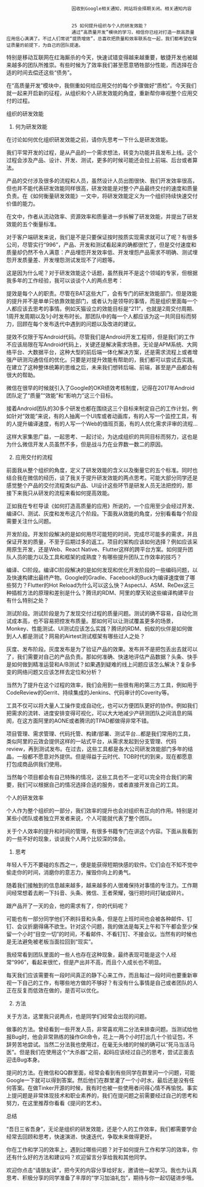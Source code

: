 
                            
                            因收到Google相关通知，网站将会择期关闭。相关通知内容
                            
                            
                            25 如何提升组织与个人的研发效能？
                            通过“高质量开发”模块的学习，相信你已经对打造一款高质量应用信心满满了。不过人们常说“提质增效”，总喜欢把质量和效率联系在一起，我们都希望在保证质量的前提下，为自己的团队提速。

特别是移动互联网在红海厮杀的今天，快速试错变得越来越重要，敏捷开发也被越来越多的团队所推崇。有些时候为了效率我们甚至愿意牺牲部分性能，而选择在合适的时间去偿还这些“债务”。

在“高质量开发”模块中，我侧重如何给应用交付的每个步骤做好“质检”。今天我们就一起来开启新的征程，从组织和个人研发效能的角度，重新帮你审视整个应用交付的过程。

组织的研发效能

1. 何为研发效能

在讨论如何优化组织研发效能之前，请你先思考一下什么是研发效能。

我们平常开发的过程，是从产品的一个需求想法，转变为功能并且发布上线。这个过程会涉及产品、设计、开发、测试，更多的时候可能还会拉上前端、后台或者算法。

产品的交付涉及很多的流程和人员，虽然设计人员出图很快、我们开发效率很高，但也并不能代表研发效能同样很高，研发效能是对整个产品最终交付的速度和质量负责。在《如何衡量研发效能》一文中，将研发效能定义为一个组织持续快速交付价值的能力。

在文中，作者从流动效率、资源效率和质量进一步拆解了研发效能，并提出了研发效能的五个衡量标准。



对于客户端研发来说，我们是不是只要保证按时按质实现需求就可以了呢？有很多公司，尽管实行“996”，产品、开发和测试看起来的确都很忙了，但是交付速度和质量却仍然不令人满意：产品埋怨开发效率低、开发埋怨产品需求不明确、测试埋怨开发质量差、开发埋怨测试发现不了问题等。

这是因为什么呢？对于研发效能这个话题，虽然我并不是这个领域的专家，但根据我多年的工作经验，我可以谈谈个人的两点思考：


提效是每个人的职责。尽管在BAT这些大厂，会有专门的研发效能部门，但是效能的提升并不是单单只依靠效能部门，或者认为是领导的事情，而是组织里面每一个人都应该去思考的事情。例如天猫设立的效能目标是“211”，也就是2周交付周期、1周开发周期以及1小时发布时长。那团队中的每一个人都应该为这一共同目标而努力，回顾在每个发布迭代中遇到的问题以及改进的建议。

提效不仅限于写Android代码。尽管我们是Android开发工程师，但是我们的工作不应该局限在写Android代码上，关键还是解决需求场景。无论是APM系统、大网络平台、大数据平台，这种大型的前后端一体化解决方案，还是需求流程上或者增强产研测沟通信任的优化。只要是对提升效能有帮助的，我们都可以尝试去实践。在建立了这种整体统筹的思维之后，未来我们想转后端、前端，甚至是产品都会有很大的帮助。


微信在很早的时候就引入了Google的OKR绩效考核制度，记得在2017年Android团队定了“质量”“效能”和“影响力”这三个目标。

接着Android团队的30多个研发也都在围绕这三个目标来制定自己的工作计划，例如针对“效能”来说，有的人抽离一个UI库或者动画库，有的人写一个监控工具，有的人提升编译速度，有的人写一个Web的值班页面，有的人优化需求评审的流程…

这样大家集思广益，一起思考、一起讨论，为达成组织的共同目标而努力，这也是为什么微信开发人员虽然不多，但是战斗力在业界数一数二的原因。

2. 应用交付的流程

前面我从整个组织的角度，定义了研发效能的含义以及衡量它的五个标准。同时也结合我在微信的经历，谈了我关于提升研发效能的两点思考。可能大部分同学还是感觉整个产品的交付流程类似产品、UI设计这些环节是研发人员无法把控的，那接下来我只从研发的流程来看如何提高效能。

正如我在专栏导读《如何打造高质量的应用》所说的，一个应用至少会经过开发、编译CI、测试、灰度和发布这几个阶段。下面我从效能的角度，分别看看每个阶段需要关注什么问题。




开发阶段。开发阶段解决的是如何用尽可能短的时间，完成尽可能多的需求，并且保证开发的质量，不至于后期过多的返工。项目的架构应该如何选择？例如应该采用原生开发，还是Web、React Native、Flutter这样的跨平台方案。如何提升团队人员的能力以及工具和框架的成熟度？有哪些提升团队工作效率的技巧？

编译、CI阶段。编译CI阶段解决的是如何发现和优化开发阶段的一些编码问题，以及快速构建出最终产物。Google的Gradle、Facebook的Buck为编译速度做了哪些努力？Flutter的Hot Reload为什么可以这么快？AspectJ、ASM、ReDex这三种插桩方法的原理和差别是什么？腾讯的RDM、阿里的摩天轮这些编译构建平台有什么特别之处？

测试阶段。测试阶段是为了发现交付过程的质量问题。测试的确不容易，自动化测试成本高，也不容易把控发布质量。那如何可以让测试覆盖更多的场景，Monkey、性能测试、UI测试应该怎么实践？腾讯的RDM、蚂蚁的伙伴是如何做到人人都是测试？网易的Airtest测试框架有哪些过人之处？

灰度、发布阶段。灰度发布是为了验证产品的效果。发布并不是把包丢出去就可以了，我们需要对自己的产品负责。那如何准确、快速地评估产品数据？头条、快手是如何做到精准运营和A/B测试？如果遇到疑难的线上问题应该怎么解决？复杂多变的网络问题又应该怎样去定位和分析？


当然为了提升在这个过程的效率，我们会用到一些很有用的第三方工具，例如用于CodeReview的Gerrit、持续集成的Jenkins、代码审计的Coverity等。

工具不仅可以将大量人工操作变成自动化，也可以方便团队更好的协作。例如我们把需求的流转、进度安排变得可视化，可以大大地减少产研测团队之间消息的隔阂，在这方面阿里的AONE或者腾讯的TPAD都做得非常不错。

项目管理、需求管理、代码托管、构建/部署、测试平台…都是我们常用的工具，类似阿里的云效会提供这样的一站式平台，从需求发起到分支管理、代码review，再到测试发布。在过去，这些工具都是各大公司研发效能部门多年的结晶，一般都不愿意对外提供。但是得益于云时代、TOB时代的到来，现在都愿意打包成商品供我们使用。

当然每个项目都会有自己特殊的情况，这些工具也不一定可以完全符合我们的需要，我们可以根据自己的情况选择合适的服务，或者直接开发自己的工具。

个人的研发效率

个人作为整个组织的一部分，我们效率的提升也会对组织有正向的作用。特别是对某些小团队或者独立开发者来说，个人可能就代表了整个团队。

关于个人效率的提升和时间的管理，有很多书籍专门在讲这个内容。下面从我看到的一些不好的现象，谈谈我个人两个比较深的体会。

1. 思考


年轻人千万不要碰的东西之一，便是能获得短期快感的软件。它们会在不知不觉中偷走你的时间，消磨你的意志力，摧毁你向上的勇气。


随着我们接触到的信息越来越多，越来越多的人很难保持对事情的专注力。工作期间经常想着去刷一下抖音、头条、微信、王者荣耀，强行把时间打破成碎片。


跟产品开了一天的会，他的需求有了，你的代码呢？


可能也有一部分同学他们不刷抖音和头条，但是在上班时间也会被各种邮件、钉钉、会议折磨得痛不欲生。针对这个问题，我的做法是每天上午和下午都会至少保留一个小时“目空一切”的时间，不看邮件、不看钉钉、不接会议。当然有的时候也是无法避免被老板当面拉回到“现实”。

我经常看到团队里面的一些人也存在这种现象，最终表现可能是这个人经常“996”，看起来很忙，但是产出并不高，而且个人成长也不明显。

每天我们应该需要有一段时间真正的静下心来工作，而且每过一段时间也要重新审视一下自己的工作，有哪些地方做的不够好？有没有什么事情是自己或者团队的人正在反复而低效在做的，是否可以优化。

2. 方法

关于方法，这里我只说两点，也是同学们经常会出现的问题。


做事的方法。曾经看到一些开发人员，非常喜欢用二分法来排查问题。当测试给他报Bug时，他会非常熟练的操作Git命令，花上一两个小时打出几十个验证包，不辞劳苦地尝试。当然二分法我也使用过，在毫无头绪的时候的确可以“死马当活马医”。但是我们在使用这个“大杀器”之前，起码应该经过自己的思考，尝试正面去迎击Bug本身。

提问的方法。在微信和QQ群里面，经常会看到有些同学在群里问一个问题，可能Google一下就可以得到答案。然后他们在群里灌了一个小时水，最后还是没有任何答案。在做Tinker开源的时候，我有时也被一些使用者问得心情不再愉悦。事实上提问题是非常体现技术和职业素养的，我们在提问题之前需要经过自己的思考和努力，在这里推荐你看看《提问的艺术》。


总结

“吾日三省吾身”，无论是组织的研发效能，还是个人的工作效率，我们都需要学会经常去回顾和思考，快速演进、快速迭代，争取未来做得更好。

你在工作和学习的效率上，遇到过哪些问题？对于如何提升工作和学习的效率，你还有什么好的方法和建议吗？欢迎留言分享给我和其他同学。

欢迎你点击“请朋友读”，把今天的内容分享给好友，邀请他一起学习。我也为认真思考、积极分享的同学准备了丰厚的“学习加油礼包”，期待与你一起切磋进步哦。

                        
                        
                            